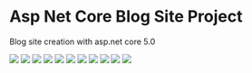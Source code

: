 # Asp Net Core Blog Site Project
 Blog site creation with asp.net core 5.0



![](İmages/foto1.png)
![](İmages/foto2.png)
![](İmages/foto3.png)
![](İmages/foto4.png)
![](İmages/foto5.png)
![](İmages/foto6.png)
![](İmages/foto7.png)
![](İmages/foto8.png)
![](İmages/foto9.png)
![](İmages/adminpanel1.png)
![](İmages/adminpanel2.png)
